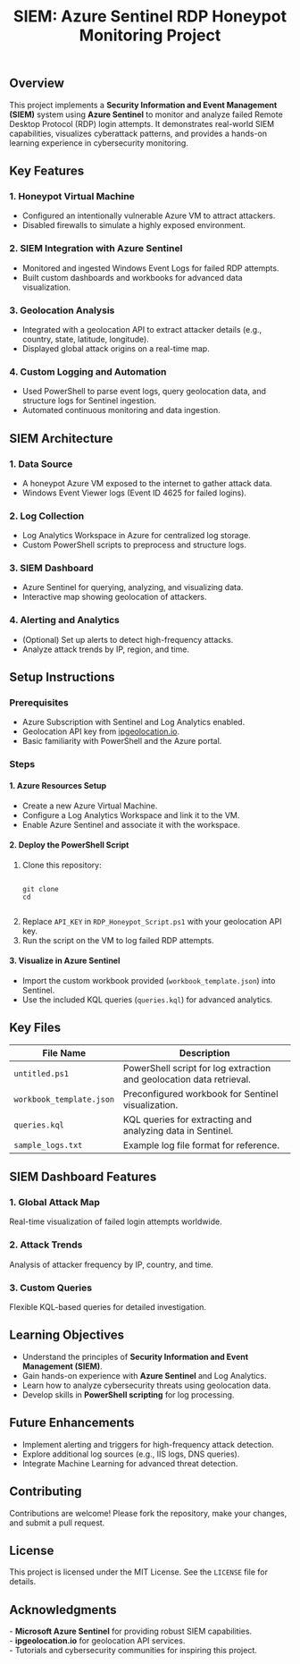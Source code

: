 <!DOCTYPE html>
<html lang="en">
<body>
    <header>
        <h1>SIEM: Azure Sentinel RDP Honeypot Monitoring Project</h1>
    </header>
    <section id="overview">
        <h2>Overview</h2>
        <p>
            This project implements a <strong>Security Information and Event Management (SIEM)</strong> system using
            <strong>Azure Sentinel</strong> to monitor and analyze failed Remote Desktop Protocol (RDP) login attempts.
            It demonstrates real-world SIEM capabilities, visualizes cyberattack patterns, and provides a hands-on
            learning experience in cybersecurity monitoring.
        </p>
    <section id="key-features">
        <h2>Key Features</h2>
        <h3>1. Honeypot Virtual Machine</h3>
        <ul>
            <li>Configured an intentionally vulnerable Azure VM to attract attackers.</li>
            <li>Disabled firewalls to simulate a highly exposed environment.</li>
        </ul>
        <h3>2. SIEM Integration with Azure Sentinel</h3>
        <ul>
            <li>Monitored and ingested Windows Event Logs for failed RDP attempts.</li>
            <li>Built custom dashboards and workbooks for advanced data visualization.</li>
        </ul>
        <h3>3. Geolocation Analysis</h3>
        <ul>
            <li>Integrated with a geolocation API to extract attacker details (e.g., country, state, latitude, longitude).</li>
            <li>Displayed global attack origins on a real-time map.</li>
        </ul>
        <h3>4. Custom Logging and Automation</h3>
        <ul>
            <li>Used PowerShell to parse event logs, query geolocation data, and structure logs for Sentinel ingestion.</li>
            <li>Automated continuous monitoring and data ingestion.</li>
        </ul>
    </section>
    <section id="architecture">
        <h2>SIEM Architecture</h2>
        <h3>1. Data Source</h3>
        <ul>
            <li>A honeypot Azure VM exposed to the internet to gather attack data.</li>
            <li>Windows Event Viewer logs (Event ID 4625 for failed logins).</li>
        </ul>
        <h3>2. Log Collection</h3>
        <ul>
            <li>Log Analytics Workspace in Azure for centralized log storage.</li>
            <li>Custom PowerShell scripts to preprocess and structure logs.</li>
        </ul>
        <h3>3. SIEM Dashboard</h3>
        <ul>
            <li>Azure Sentinel for querying, analyzing, and visualizing data.</li>
            <li>Interactive map showing geolocation of attackers.</li>
        </ul>
        <h3>4. Alerting and Analytics</h3>
        <ul>
            <li>(Optional) Set up alerts to detect high-frequency attacks.</li>
            <li>Analyze attack trends by IP, region, and time.</li>
        </ul>
    </section>
    <section id="setup">
        <h2>Setup Instructions</h2>
        <h3>Prerequisites</h3>
        <ul>
            <li>Azure Subscription with Sentinel and Log Analytics enabled.</li>
            <li>Geolocation API key from <a href="https://ipgeolocation.io/">ipgeolocation.io</a>.</li>
            <li>Basic familiarity with PowerShell and the Azure portal.</li>
        </ul>
        <h3>Steps</h3>
        <h4>1. Azure Resources Setup</h4>
        <ul>
            <li>Create a new Azure Virtual Machine.</li>
            <li>Configure a Log Analytics Workspace and link it to the VM.</li>
            <li>Enable Azure Sentinel and associate it with the workspace.</li>
        </ul>
        <h4>2. Deploy the PowerShell Script</h4>
        <ol>
            <li>Clone this repository:
                <pre><code>
git clone <repository_url>
cd <repository_folder>
                </code></pre>
            </li>
            <li>Replace <code>API_KEY</code> in <code>RDP_Honeypot_Script.ps1</code> with your geolocation API key.</li>
            <li>Run the script on the VM to log failed RDP attempts.</li>
        </ol>
        <h4>3. Visualize in Azure Sentinel</h4>
        <ul>
            <li>Import the custom workbook provided (<code>workbook_template.json</code>) into Sentinel.</li>
            <li>Use the included KQL queries (<code>queries.kql</code>) for advanced analytics.</li>
        </ul>
    </section>
    <section id="key-files">
        <h2>Key Files</h2>
        <table>
            <thead>
                <tr>
                    <th>File Name</th>
                    <th>Description</th>
                </tr>
            </thead>
            <tbody>
                <tr>
                    <td><code>untitled.ps1</code></td>
                    <td>PowerShell script for log extraction and geolocation data retrieval.</td>
                </tr>
                <tr>
                    <td><code>workbook_template.json</code></td>
                    <td>Preconfigured workbook for Sentinel visualization.</td>
                </tr>
                <tr>
                    <td><code>queries.kql</code></td>
                    <td>KQL queries for extracting and analyzing data in Sentinel.</td>
                </tr>
                <tr>
                    <td><code>sample_logs.txt</code></td>
                    <td>Example log file format for reference.</td>
                </tr>
            </tbody>
        </table>
    </section>
    <section id="features">
        <h2>SIEM Dashboard Features</h2>
        <h3>1. Global Attack Map</h3>
        <p>Real-time visualization of failed login attempts worldwide.</p>
        <h3>2. Attack Trends</h3>
        <p>Analysis of attacker frequency by IP, country, and time.</p>
        <h3>3. Custom Queries</h3>
        <p>Flexible KQL-based queries for detailed investigation.</p>
    </section>
    <section id="learning-objectives">
        <h2>Learning Objectives</h2>
        <ul>
            <li>Understand the principles of <strong>Security Information and Event Management (SIEM)</strong>.</li>
            <li>Gain hands-on experience with <strong>Azure Sentinel</strong> and Log Analytics.</li>
            <li>Learn how to analyze cybersecurity threats using geolocation data.</li>
            <li>Develop skills in <strong>PowerShell scripting</strong> for log processing.</li>
        </ul>
    </section>
    <section id="future-enhancements">
        <h2>Future Enhancements</h2>
        <ul>
            <li>Implement alerting and triggers for high-frequency attack detection.</li>
            <li>Explore additional log sources (e.g., IIS logs, DNS queries).</li>
            <li>Integrate Machine Learning for advanced threat detection.</li>
        </ul>
    </section>
    <footer>
        <h2>Contributing</h2>
        <p>Contributions are welcome! Please fork the repository, make your changes, and submit a pull request.</p>
        <h2>License</h2>
        <p>This project is licensed under the MIT License. See the <code>LICENSE</code> file for details.</p>
        <h2>Acknowledgments</h2>
        <p>
            - <strong>Microsoft Azure Sentinel</strong> for providing robust SIEM capabilities.<br>
            - <strong>ipgeolocation.io</strong> for geolocation API services.<br>
            - Tutorials and cybersecurity communities for inspiring this project.
        </p>
    </footer>
</body>
</html>
